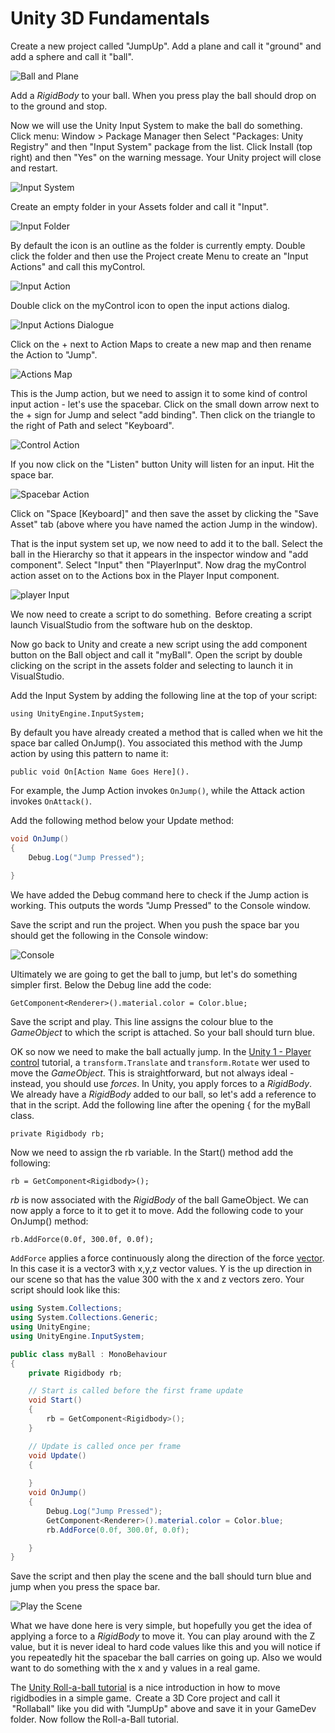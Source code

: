 # Unity 3D Fundamentals

Create a new project called "JumpUp". Add a plane and call it "ground" and add a sphere and call it "ball".

![Ball and Plane](./images/unityFundamentalsimage1.png)

Add a _RigidBody_ to your ball. When you press play the ball should drop on to the ground and stop.

Now we will use the Unity Input System to make the ball do something. Click menu: Window > Package Manager then Select "Packages: Unity Registry" and then "Input System" package from the list. Click Install (top right) and then "Yes" on the warning message. Your Unity project will close and restart.

![Input System](./images/unityFundamentalsimage2.png)

Create an empty folder in your Assets folder and call it "Input".

![Input Folder](./images/unityFundamentalsimage3.png)

By default the icon is an outline as the folder is currently empty. Double click the folder and then use the Project create Menu to create an "Input Actions" and call this myControl.

![Input Action](./images/unityFundamentalsimage4.png)

Double click on the myControl icon to open the input actions dialog.

![Input Actions Dialogue](./images/unityFundamentalsimage5.png)

Click on the + next to Action Maps to create a new map and then rename the Action to "Jump".

![Actions Map](./images/unityFundamentalsimage6.png)

This is the Jump action, but we need to assign it to some kind of control input action - let's use the spacebar. Click on the small down arrow next to the + sign for Jump and select "add binding". Then click on the triangle to the right of Path and select "Keyboard".

![Control Action](./images/unityFundamentalsimage7.png)

If you now click on the "Listen" button Unity will listen for an input. Hit the space bar.

![Spacebar Action](./images/unityFundamentalsimage8.png)

Click on "Space [Keyboard]" and then save the asset by clicking the "Save Asset" tab (above where you have named the action Jump in the window).

That is the input system set up, we now need to add it to the ball. Select the ball in the Hierarchy so that it appears in the inspector window and "add component". Select "Input" then "PlayerInput". Now drag the myControl action asset on to the Actions box in the Player Input component. 

![player Input](./images/unityFundamentalsimage9.png)

We now need to create a script to do something.  Before creating a script launch VisualStudio from the software hub on the desktop.  

Now go back to Unity and create a new script using the add component button on the Ball object and call it "myBall". Open the script by double clicking on the script in the assets folder and selecting to launch it in VisualStudio.  

Add the Input System by adding the following line at the top of your script: 

`using UnityEngine.InputSystem;`

By default you have already created a method that is called when we hit the space bar called OnJump(). You associated this method with the Jump action by using this pattern to name it: 

`public void On[Action Name Goes Here]().`

For example, the Jump Action invokes `OnJump()`, while the Attack action invokes `OnAttack()`.

Add the following method below your Update method:

```csharp
void OnJump() 
{ 
    Debug.Log("Jump Pressed"); 
         
} 
```

We have added the Debug command here to check if the Jump action is working. This outputs the words "Jump Pressed" to the Console window. 

Save the script and run the project. When you push the space bar you should get the following in the Console window:

![Console](./images/unityFundamentalsimage9.png)

Ultimately we are going to get the ball to jump, but let's do something simpler first. Below the Debug line add the code: 

`GetComponent<Renderer>().material.color = Color.blue;`

Save the script and play. This line assigns the colour blue to the _GameObject_ to which the script is attached. So your ball should turn blue. 

OK so now we need to make the ball actually jump. In the [Unity 1 - Player control](https://learn.unity.com/project/unit-1-driving-simulation?missionId=5f71fe63edbc2a00200e9de0&pathwayId=5f7e17e1edbc2a5ec21a20af&contentId=5f7229b2edbc2a001f834db7) tutorial, a `transform.Translate` and `transform.Rotate` wer used to move the _GameObject_. This is straightforward, but not always ideal - instead, you should use _forces_. In Unity, you apply forces to a _RigidBody_. We already have a _RigidBody_ added to our ball, so let's add a reference to that in the script. Add the following line after the opening { for the myBall class. 

`private Rigidbody rb;`

Now we need to assign the rb variable. In the Start() method add the following: 

`rb = GetComponent<Rigidbody>();`

_rb_ is now associated with the _RigidBody_ of the ball GameObject. We can now apply a force to it to get it to move. Add the following code to your OnJump() method: 

`rb.AddForce(0.0f, 300.0f, 0.0f);`

`AddForce` applies a force continuously along the direction of the force [vector](./vectors.md). In this case it is a vector3 with x,y,z vector values. Y is the up direction in our scene so that has the value 300 with the x and z vectors zero. Your script should look like this:

```csharp
using System.Collections; 
using System.Collections.Generic; 
using UnityEngine; 
using UnityEngine.InputSystem; 

public class myBall : MonoBehaviour 
{ 
    private Rigidbody rb; 

    // Start is called before the first frame update 
    void Start() 
    { 
        rb = GetComponent<Rigidbody>(); 
    } 

    // Update is called once per frame 
    void Update() 
    { 
         
    } 
    void OnJump() 
    { 
        Debug.Log("Jump Pressed"); 
        GetComponent<Renderer>().material.color = Color.blue; 
        rb.AddForce(0.0f, 300.0f, 0.0f); 

    } 
}
```

Save the script and then play the scene and the ball should turn blue and jump when you press the space bar. 

![Play the Scene](./images/unityFundamentalsimage10.png)

What we have done here is very simple, but hopefully you get the idea of applying a force to a _RigidBody_ to move it. You can play around with the Z value, but it is never ideal to hard code values like this and you will notice if you repeatedly hit the spacebar the ball carries on going up. Also we would want to do something with the x and y values in a real game.  

The [Unity Roll-a-ball tutorial](https://learn.unity.com/tutorial/setting-up-the-game?uv=2020.2&projectId=5f158f1bedbc2a0020e51f0d) is a nice introduction in how to move rigidbodies in a simple game.  Create a 3D Core project and call it  "Rollaball" like you did with "JumpUp" above and save it in your GameDev folder. Now follow the Roll-a-Ball tutorial.
